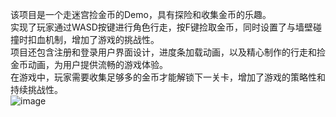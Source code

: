 该项目是一个走迷宫捡金币的Demo，具有探险和收集金币的乐趣。</br>
实现了玩家通过WASD按键进行角色行走，按F键捡取金币，同时设置了与墙壁碰撞时扣血机制，增加了游戏的挑战性。</br>
项目还包含注册和登录用户界面设计，进度条加载动画，以及精心制作的行走和捡金币动画，为用户提供流畅的游戏体验。</br>
在游戏中，玩家需要收集足够多的金币才能解锁下一关卡，增加了游戏的策略性和持续挑战性。</br>
![image](https://github.com/user-attachments/assets/8be0111c-577e-41c6-a545-59bf00ad929f)
